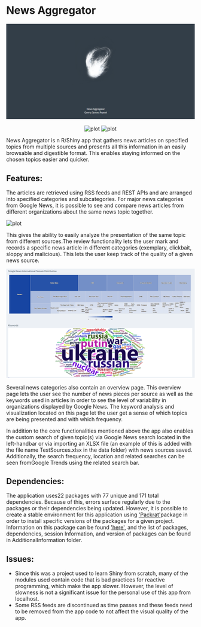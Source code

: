
# News Aggregator
<p align="center">
<img src="docs/Start.png" alt="plot" width="900">
</p>

<p align="center">
<img src="https://img.shields.io/github/license/ZubeyirOflaz/NewsAggregator" alt="plot" width="100">       <img src="https://img.shields.io/badge/PRs-welcome-brightgreen" alt="plot" width="85">
</p>

News Aggregator is n R/Shiny app that gathers news articles on specified topics from multiple sources and presents all this information in an easily browsable and digestible format. This enables staying informed on the chosen topics easier and quicker.
## Features:
The articles are retrieved using RSS feeds and REST APIs and are arranged into specified categories and subcategories. For major news categories from Google News, it is possible to see and compare news articles from different organizations about the same news topic together. 
<p align="left">
<img src="docs/Review.gif" alt="plot" width="450">
</p>
This gives the ability to easily analyze the presentation of the same topic from different sources.The review functionality lets the user mark and records a specific news article in different categories (exemplary, clickbait, sloppy and malicious). This lets the user keep track of the quality of a given news source. 
<p align="center">
<img src="docs/Overview.png" alt="plot" width="900">
</p>
Several news categories also contain an overview page. This overview page lets the user see the number of news pieces per source as well as the keywords used in articles in order to see the level of variability in organizations displayed by Google News. The keyword analysis and visualization located on this page let the user get a sense of which topics are being presented and with which frequency.

In addition to the core functionalities mentioned above the app also enables the custom search of given topic(s) via Google News search located in the left-handbar or via importing an XLSX file (an example of this is added with the file name TestSources.xlsx in the data folder) with news sources saved. Additionally, the search frequency, location and related searches can be seen fromGoogle Trends using the related search bar.
## Dependencies: 

The application uses22 packages with 77 unique and 171 total dependencies. Because of this, errors surface regularly due to the packages or their dependencies being updated. However, it is possible to create a stable environment for this application using ['Packrat'](https://cran.r-project.org/)package in order to install specific versions of the packages for a given project. Information on this package can be found ['here'](https://rstudio.github.io/), and the list of packages, dependencies, session Information, and version of packages can be found in AdditionalInformation folder.

## Issues:
- Since this was a project used to learn Shiny from scratch, many of the modules used contain code that is bad practices for reactive programming, which make the app slower. However, the level of slowness is not a significant issue for the personal use of this app from localhost. 
- Some RSS feeds are discontinued as time passes and these feeds need to be removed from the app code to not affect the visual quality of the app.